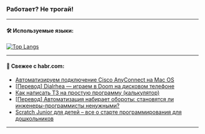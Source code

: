 ### Работает? Не трогай!

---
<!--
#### 🛠️ Technical stack:

![Java](https://img.shields.io/badge/Java-informational?logo=Oracle&style=flat&logoColor=white&color=FF4500)
![Kotlin](https://img.shields.io/badge/Kotlin-informational?logo=Kotlin&style=flat&logoColor=white&color=774D97)
![TS](https://img.shields.io/badge/TypeScript-informational?logo=typeScript&style=flat&logoColor=black&color=017acc)
![Python](https://img.shields.io/badge/Python-informational?logo=Python&style=flat&logoColor=black&color=ffdd54) <br>
![Spring](https://img.shields.io/badge/Spring-informational?logo=Spring&style=flat&logoColor=white&color=6DB33F) 
![SpringBoot](https://img.shields.io/badge/SpringBoot-informational?logo=SpringBoot&style=flat&logoColor=white&color=6DB33F)
![Nest](https://img.shields.io/badge/NestJS-informational?logo=NestJS&style=flat&logoColor=white&color=E0234E) 
![NodeJS](https://img.shields.io/badge/NodeJS-informational?logo=node.js&style=flat&logoColor=white&color=70A760)<br>
![PostgreSQL](https://img.shields.io/badge/PostgreSQL-informational?logo=PostgreSQL&style=flat&logoColor=white&color=DAA520)
![MongoDB](https://img.shields.io/badge/MongoDB-informational?logo=MongoDB&style=flat&logoColor=white&color=870000)
![Apache](https://img.shields.io/badge/Apache-informational?logo=apache&style=flat&logoColor=white&color=f74e28)

___ 
-->

#### 🛠️ Используемые языки:

[![Top Langs](https://github-readme-stats-u2qms2cxw-advtsettinggmailcoms-projects.vercel.app/api/top-langs/?username=zloylis&langs_count=10&hide_title=true&title_color=e6edf3&size_weight=0.5&count_weight=0.5&layout=compact&hide_progress=true&hide_border=true&theme=dracula)](https://github.com/zloylis)

<!---


####  :octocat:&nbsp;&nbsp; Статистика:

![GitHub stats](https://github-readme-stats-u2qms2cxw-advtsettinggmailcoms-projects.vercel.app/api?username=zloylis&show_icons=true&hide_border=true&theme=dracula&title_color=e6edf3&include_all_commits=true&count_private=true&hide_rank=false&hide_title=true&rank_icon=github)
-->
---

#### 💬 Свежее с habr.com:

<!-- BLOG-POST-LIST:START -->
- [Автоматизируем подключение Сisco AnyConnect на Mac OS](https://habr.com/ru/articles/846764/?utm_source=habrahabr&utm_medium=rss&utm_campaign=846764)
- [[Перевод] Dialrhea — играем в Doom на дисковом телефоне](https://habr.com/ru/companies/ruvds/articles/846406/?utm_source=habrahabr&utm_medium=rss&utm_campaign=846406)
- [Как написать ТЗ на простую программу &lpar;калькулятор&rpar;](https://habr.com/ru/articles/846786/?utm_source=habrahabr&utm_medium=rss&utm_campaign=846786)
- [[Перевод] Автоматизация набирает обороты: становятся ли инженеры-программисты ненужными?](https://habr.com/ru/articles/846804/?utm_source=habrahabr&utm_medium=rss&utm_campaign=846804)
- [Scratch Junior для детей – все о старте программирования для дошкольников](https://habr.com/ru/companies/pixel_study/articles/846784/?utm_source=habrahabr&utm_medium=rss&utm_campaign=846784)
<!-- BLOG-POST-LIST:END -->

---
